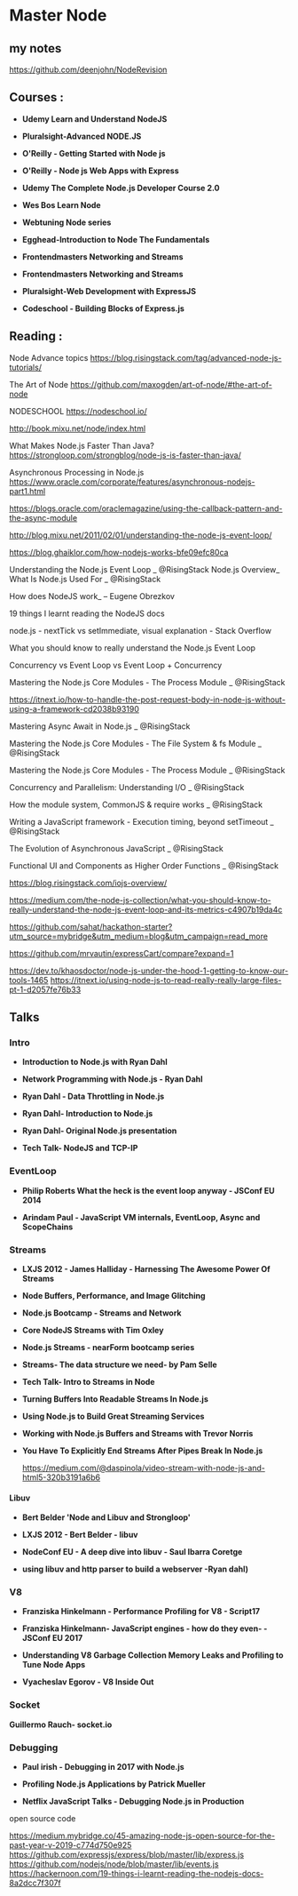 

# Master Node

## my notes

https://github.com/deenjohn/NodeRevision

## Courses :

- **Udemy Learn and Understand NodeJS**

- **Pluralsight-Advanced NODE.JS**

- **O'Reilly - Getting Started with Node js**

- **O'Reilly - Node js Web Apps with Express**

- **Udemy The Complete Node.js Developer Course 2.0**

- **Wes  Bos Learn Node**

- **Webtuning Node series**

- **Egghead-Introduction to Node The Fundamentals**

- **Frontendmasters Networking and Streams**

- **Frontendmasters Networking and Streams**

- **Pluralsight-Web Development with ExpressJS**

- **Codeschool - Building Blocks of Express.js**


## Reading :

Node Advance topics
https://blog.risingstack.com/tag/advanced-node-js-tutorials/

The Art of Node
https://github.com/maxogden/art-of-node/#the-art-of-node

NODESCHOOL
https://nodeschool.io/

http://book.mixu.net/node/index.html

What Makes Node.js Faster Than Java?
https://strongloop.com/strongblog/node-js-is-faster-than-java/

Asynchronous Processing in Node.js
https://www.oracle.com/corporate/features/asynchronous-nodejs-part1.html

https://blogs.oracle.com/oraclemagazine/using-the-callback-pattern-and-the-async-module

http://blog.mixu.net/2011/02/01/understanding-the-node-js-event-loop/

https://blog.ghaiklor.com/how-nodejs-works-bfe09efc80ca

Understanding the Node.js Event Loop _ @RisingStack
Node.js Overview_ What Is Node.js Used For _ @RisingStack

How does NodeJS work_ – Eugene Obrezkov

19 things I learnt reading the NodeJS docs

node.js - nextTick vs setImmediate, visual explanation - Stack Overflow

What you should know to really understand the Node.js Event Loop

Concurrency vs Event Loop vs Event Loop + Concurrency

Mastering the Node.js Core Modules - The Process Module _ @RisingStack


https://itnext.io/how-to-handle-the-post-request-body-in-node-js-without-using-a-framework-cd2038b93190




Mastering Async Await in Node.js _ @RisingStack

Mastering the Node.js Core Modules - The File System & fs Module _ @RisingStack

Mastering the Node.js Core Modules - The Process Module _ @RisingStack

Concurrency and Parallelism: Understanding I/O _ @RisingStack

How the module system, CommonJS & require works  _ @RisingStack

Writing a JavaScript framework - Execution timing, beyond setTimeout _ @RisingStack

The Evolution of Asynchronous JavaScript _ @RisingStack

Functional UI and Components as Higher Order Functions _ @RisingStack

https://blog.risingstack.com/iojs-overview/ 

https://medium.com/the-node-js-collection/what-you-should-know-to-really-understand-the-node-js-event-loop-and-its-metrics-c4907b19da4c


https://github.com/sahat/hackathon-starter?utm_source=mybridge&utm_medium=blog&utm_campaign=read_more

https://github.com/mrvautin/expressCart/compare?expand=1


https://dev.to/khaosdoctor/node-js-under-the-hood-1-getting-to-know-our-tools-1465
https://itnext.io/using-node-js-to-read-really-really-large-files-pt-1-d2057fe76b33



## Talks 



### Intro

- **Introduction to Node.js with Ryan Dahl**

- **Network Programming with Node.js - Ryan Dahl**

- **Ryan Dahl - Data Throttling in Node.js**

- **Ryan Dahl- Introduction to Node.js**

- **Ryan Dahl- Original Node.js presentation**

- **Tech Talk- NodeJS and TCP-IP**

### EventLoop

- **Philip Roberts What the heck is the event loop anyway - JSConf EU 2014**

- **Arindam Paul - JavaScript VM internals, EventLoop, Async and ScopeChains**

### Streams 

- **LXJS 2012 - James Halliday - Harnessing The Awesome Power Of Streams**

- **Node Buffers, Performance, and Image Glitching**

- **Node.js Bootcamp - Streams and Network**

- **Core NodeJS Streams with Tim Oxley**

- **Node.js Streams - nearForm bootcamp series**

- **Streams- The data structure we need- by Pam Selle**

- **Tech Talk- Intro to Streams in Node**

- **Turning Buffers Into Readable Streams In Node.js**

- **Using Node.js to Build Great Streaming Services**

- **Working with Node.js Buffers and Streams with Trevor Norris**

- **You Have To Explicitly End Streams After Pipes Break In Node.js**


  https://medium.com/@daspinola/video-stream-with-node-js-and-html5-320b3191a6b6

#### Libuv

- **Bert Belder 'Node and Libuv and Strongloop'**

- **LXJS 2012 - Bert Belder - libuv**

- **NodeConf EU - A deep dive into libuv - Saul Ibarra Coretge**

- **using libuv and http parser to build a webserver -Ryan dahl)**


### V8

- **Franziska Hinkelmann - Performance Profiling for V8 - Script17**

- **Franziska Hinkelmann- JavaScript engines - how do they even- - JSConf EU 2017**

- **Understanding V8 Garbage Collection Memory Leaks and Profiling to Tune Node Apps**

- **Vyacheslav Egorov - V8 Inside Out**

### Socket

**Guillermo Rauch- socket.io**


### Debugging

- **Paul irish - Debugging in 2017 with Node.js**

- **Profiling Node.js Applications by Patrick Mueller**

- **Netflix JavaScript Talks - Debugging Node.js in Production**
    
open source code

https://medium.mybridge.co/45-amazing-node-js-open-source-for-the-past-year-v-2019-c774d750e925
https://github.com/expressjs/express/blob/master/lib/express.js
https://github.com/nodejs/node/blob/master/lib/events.js
https://hackernoon.com/19-things-i-learnt-reading-the-nodejs-docs-8a2dcc7f307f



























